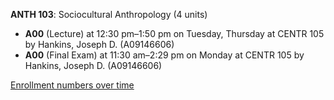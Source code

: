 **ANTH 103**: Sociocultural Anthropology (4 units)

- **A00** (Lecture) at 12:30 pm–1:50 pm on Tuesday, Thursday at CENTR 105 by Hankins, Joseph D. (A09146606)
- **A00** (Final Exam) at 11:30 am–2:29 pm on Monday at CENTR 105 by Hankins, Joseph D. (A09146606)

[Enrollment numbers over time](./ANTH103.tsv)

